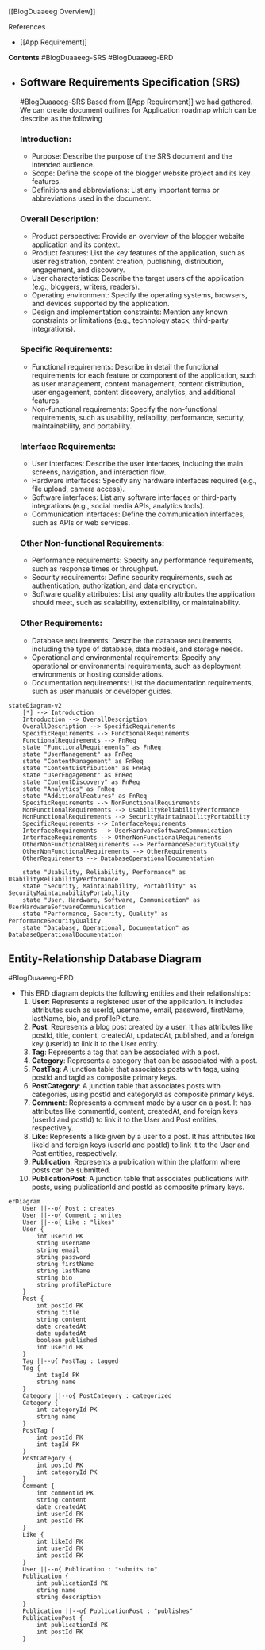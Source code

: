 [[BlogDuaaeeg Overview]]

References
- [[App Requirement]]

**Contents**
#BlogDuaaeeg-SRS 
#BlogDuaaeeg-ERD 

- ## Software Requirements Specification (SRS)
	#BlogDuaaeeg-SRS 
	Based from [[App Requirement]] we had gathered. We can create document outlines for Application roadmap which can be describe as the following
	
	### **Introduction**:
	- Purpose: Describe the purpose of the SRS document and the intended audience.
	- Scope: Define the scope of the blogger website project and its key features.
	- Definitions and abbreviations: List any important terms or abbreviations used in the document.
	
	### **Overall Description**:
	- Product perspective: Provide an overview of the blogger website application and its context.
	- Product features: List the key features of the application, such as user registration, content creation, publishing, distribution, engagement, and discovery.
	- User characteristics: Describe the target users of the application (e.g., bloggers, writers, readers).
	- Operating environment: Specify the operating systems, browsers, and devices supported by the application.
	- Design and implementation constraints: Mention any known constraints or limitations (e.g., technology stack, third-party integrations).
	
	### **Specific Requirements**:
	- Functional requirements: Describe in detail the functional requirements for each feature or component of the application, such as user management, content management, content distribution, user engagement, content discovery, analytics, and additional features.
	- Non-functional requirements: Specify the non-functional requirements, such as usability, reliability, performance, security, maintainability, and portability.
	
	### **Interface Requirements**:
	- User interfaces: Describe the user interfaces, including the main screens, navigation, and interaction flow.
	- Hardware interfaces: Specify any hardware interfaces required (e.g., file upload, camera access).
	- Software interfaces: List any software interfaces or third-party integrations (e.g., social media APIs, analytics tools).
	- Communication interfaces: Define the communication interfaces, such as APIs or web services.
	
	### **Other Non-functional Requirements**:
	- Performance requirements: Specify any performance requirements, such as response times or throughput.
	- Security requirements: Define security requirements, such as authentication, authorization, and data encryption.
	- Software quality attributes: List any quality attributes the application should meet, such as scalability, extensibility, or maintainability.
	
	### **Other Requirements**:
	- Database requirements: Describe the database requirements, including the type of database, data models, and storage needs.
	- Operational and environmental requirements: Specify any operational or environmental requirements, such as deployment environments or hosting considerations.
	- Documentation requirements: List the documentation requirements, such as user manuals or developer guides.

```merm
stateDiagram-v2
    [*] --> Introduction
    Introduction --> OverallDescription
    OverallDescription --> SpecificRequirements
    SpecificRequirements --> FunctionalRequirements
    FunctionalRequirements --> FnReq
    state "FunctionalRequirements" as FnReq
	state "UserManagement" as FnReq
    state "ContentManagement" as FnReq
    state "ContentDistribution" as FnReq
    state "UserEngagement" as FnReq
    state "ContentDiscovery" as FnReq
    state "Analytics" as FnReq
    state "AdditionalFeatures" as FnReq
    SpecificRequirements --> NonFunctionalRequirements
    NonFunctionalRequirements --> UsabilityReliabilityPerformance
    NonFunctionalRequirements --> SecurityMaintainabilityPortability
    SpecificRequirements --> InterfaceRequirements
    InterfaceRequirements --> UserHardwareSoftwareCommunication
    InterfaceRequirements --> OtherNonFunctionalRequirements
    OtherNonFunctionalRequirements --> PerformanceSecurityQuality
    OtherNonFunctionalRequirements --> OtherRequirements
    OtherRequirements --> DatabaseOperationalDocumentation

    state "Usability, Reliability, Performance" as UsabilityReliabilityPerformance
    state "Security, Maintainability, Portability" as SecurityMaintainabilityPortability
    state "User, Hardware, Software, Communication" as UserHardwareSoftwareCommunication
    state "Performance, Security, Quality" as PerformanceSecurityQuality
    state "Database, Operational, Documentation" as DatabaseOperationalDocumentation
```
## Entity-Relationship Database Diagram
#BlogDuaaeeg-ERD  
- This ERD diagram depicts the following entities and their relationships:
	1. **User**: Represents a registered user of the application. It includes attributes such as userId, username, email, password, firstName, lastName, bio, and profilePicture.
	2. **Post**: Represents a blog post created by a user. It has attributes like postId, title, content, createdAt, updatedAt, published, and a foreign key (userId) to link it to the User entity.
	3. **Tag**: Represents a tag that can be associated with a post.
	4. **Category**: Represents a category that can be associated with a post.
	5. **PostTag**: A junction table that associates posts with tags, using postId and tagId as composite primary keys.
	6. **PostCategory**: A junction table that associates posts with categories, using postId and categoryId as composite primary keys.
	7. **Comment**: Represents a comment made by a user on a post. It has attributes like commentId, content, createdAt, and foreign keys (userId and postId) to link it to the User and Post entities, respectively.
	8. **Like**: Represents a like given by a user to a post. It has attributes like likeId and foreign keys (userId and postId) to link it to the User and Post entities, respectively.
	9. **Publication**: Represents a publication within the platform where posts can be submitted.
	10. **PublicationPost**: A junction table that associates publications with posts, using publicationId and postId as composite primary keys.

```merm
erDiagram
    User ||--o{ Post : creates
    User ||--o{ Comment : writes
    User ||--o{ Like : "likes"
    User {
        int userId PK
        string username
        string email
        string password
        string firstName
        string lastName
        string bio
        string profilePicture
    }
    Post {
        int postId PK
        string title
        string content
        date createdAt
        date updatedAt
        boolean published
        int userId FK
    }
    Tag ||--o{ PostTag : tagged
    Tag {
        int tagId PK
        string name
    }
    Category ||--o{ PostCategory : categorized
    Category {
        int categoryId PK
        string name
    }
    PostTag {
        int postId PK
        int tagId PK
    }
    PostCategory {
        int postId PK
        int categoryId PK
    }
    Comment {
        int commentId PK
        string content
        date createdAt
        int userId FK
        int postId FK
    }
    Like {
        int likeId PK
        int userId FK
        int postId FK
    }
    User ||--o{ Publication : "submits to"
    Publication {
        int publicationId PK
        string name
        string description
    }
    Publication ||--o{ PublicationPost : "publishes"
    PublicationPost {
        int publicationId PK
        int postId PK
    }
```
